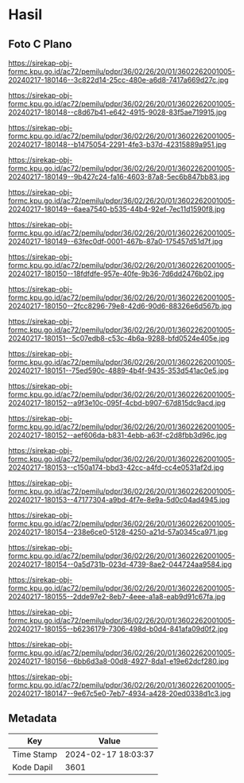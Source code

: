 # Hasil

## Foto C Plano

https://sirekap-obj-formc.kpu.go.id/ac72/pemilu/pdpr/36/02/26/20/01/3602262001005-20240217-180146--3c822d14-25cc-480e-a6d8-7417a669d27c.jpg

https://sirekap-obj-formc.kpu.go.id/ac72/pemilu/pdpr/36/02/26/20/01/3602262001005-20240217-180148--c8d67b41-e642-4915-9028-83f5ae719915.jpg

https://sirekap-obj-formc.kpu.go.id/ac72/pemilu/pdpr/36/02/26/20/01/3602262001005-20240217-180148--b1475054-2291-4fe3-b37d-42315889a951.jpg

https://sirekap-obj-formc.kpu.go.id/ac72/pemilu/pdpr/36/02/26/20/01/3602262001005-20240217-180149--9b427c24-fa16-4603-87a8-5ec6b847bb83.jpg

https://sirekap-obj-formc.kpu.go.id/ac72/pemilu/pdpr/36/02/26/20/01/3602262001005-20240217-180149--6aea7540-b535-44b4-92ef-7ec11d1590f8.jpg

https://sirekap-obj-formc.kpu.go.id/ac72/pemilu/pdpr/36/02/26/20/01/3602262001005-20240217-180149--63fec0df-0001-467b-87a0-175457d51d7f.jpg

https://sirekap-obj-formc.kpu.go.id/ac72/pemilu/pdpr/36/02/26/20/01/3602262001005-20240217-180150--18fdfdfe-957e-40fe-9b36-7d6dd2476b02.jpg

https://sirekap-obj-formc.kpu.go.id/ac72/pemilu/pdpr/36/02/26/20/01/3602262001005-20240217-180150--2fcc8296-79e8-42d6-90d6-88326e6d567b.jpg

https://sirekap-obj-formc.kpu.go.id/ac72/pemilu/pdpr/36/02/26/20/01/3602262001005-20240217-180151--5c07edb8-c53c-4b6a-9288-bfd0524e405e.jpg

https://sirekap-obj-formc.kpu.go.id/ac72/pemilu/pdpr/36/02/26/20/01/3602262001005-20240217-180151--75ed590c-4889-4b4f-9435-353d541ac0e5.jpg

https://sirekap-obj-formc.kpu.go.id/ac72/pemilu/pdpr/36/02/26/20/01/3602262001005-20240217-180152--a9f3e10c-095f-4cbd-b907-67d815dc9acd.jpg

https://sirekap-obj-formc.kpu.go.id/ac72/pemilu/pdpr/36/02/26/20/01/3602262001005-20240217-180152--aef606da-b831-4ebb-a63f-c2d8fbb3d96c.jpg

https://sirekap-obj-formc.kpu.go.id/ac72/pemilu/pdpr/36/02/26/20/01/3602262001005-20240217-180153--c150a174-bbd3-42cc-a4fd-cc4e0531af2d.jpg

https://sirekap-obj-formc.kpu.go.id/ac72/pemilu/pdpr/36/02/26/20/01/3602262001005-20240217-180153--47177304-a9bd-4f7e-8e9a-5d0c04ad4945.jpg

https://sirekap-obj-formc.kpu.go.id/ac72/pemilu/pdpr/36/02/26/20/01/3602262001005-20240217-180154--238e6ce0-5128-4250-a21d-57a0345ca971.jpg

https://sirekap-obj-formc.kpu.go.id/ac72/pemilu/pdpr/36/02/26/20/01/3602262001005-20240217-180154--0a5d731b-023d-4739-8ae2-044724aa9584.jpg

https://sirekap-obj-formc.kpu.go.id/ac72/pemilu/pdpr/36/02/26/20/01/3602262001005-20240217-180155--2dde97e2-8eb7-4eee-a1a8-eab9d91c67fa.jpg

https://sirekap-obj-formc.kpu.go.id/ac72/pemilu/pdpr/36/02/26/20/01/3602262001005-20240217-180155--b6236179-7306-498d-b0d4-841afa09d0f2.jpg

https://sirekap-obj-formc.kpu.go.id/ac72/pemilu/pdpr/36/02/26/20/01/3602262001005-20240217-180156--6bb6d3a8-00d8-4927-8da1-e19e62dcf280.jpg

https://sirekap-obj-formc.kpu.go.id/ac72/pemilu/pdpr/36/02/26/20/01/3602262001005-20240217-180147--9e67c5e0-7eb7-4934-a428-20ed0338d1c3.jpg


## Metadata

| Key        | Value               |
| ---------- | ------------------- |
| Time Stamp | 2024-02-17 18:03:37 |
| Kode Dapil | 3601                |




